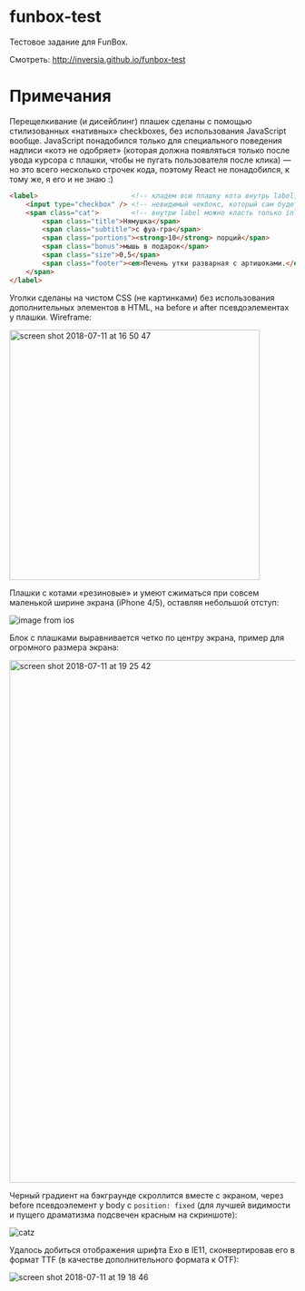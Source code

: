 # funbox-test

Тестовое задание для FunBox.

Смотреть: http://inversia.github.io/funbox-test

# Примечания

Перещелкивание (и дисейблинг) плашек сделаны с помощью стилизованных «нативных» checkboxes, без использования JavaScript вообще. JavaScript понадобился только для специального поведения надписи «котэ не одобряет» (которая должна появляться только после увода курсора с плашки, чтобы не пугать пользователя после клика) — но это всего несколько строчек кода, поэтому React не понадобился, к тому же, я его и не знаю :)

```html
<label>                       <!-- кладем всю плашку кота внутрь label, чтобы это было кликабельным и переключало невидимый чекбокс без нужды подключать JavaScript -->
    <input type="checkbox" /> <!-- невидимый чекбокс, который сам будет переключаться при клике на label и влиять на селекторы в CSS, задающие отображение плашки с котом -->
    <span class="cat">        <!-- внутри label можно класть только inline элементы -->
        <span class="title">Нямушка</span>
        <span class="subtitle">с фуа-гра</span>
        <span class="portions"><strong>10</strong> порций</span>
        <span class="bonus">мышь в подарок</span>
        <span class="size">0,5</span>
        <span class="footer"><em>Печень утки разварная с артишоками.</em></span>
    </span>
</label>
```

Уголки сделаны на чистом CSS (не картинками) без использования дополнительных элементов в HTML, на before и after псевдоэлементах у плашки. Wireframe:

<img width="441" alt="screen shot 2018-07-11 at 16 50 47" src="https://user-images.githubusercontent.com/23237822/42586628-39aa76ae-8541-11e8-95c2-08abcffdb535.png">

Плашки с котами «резиновые» и умеют сжиматься при совсем маленькой ширине экрана (iPhone 4/5), оставляя небольшой отступ:

![image from ios](https://user-images.githubusercontent.com/23237822/42586451-d0277178-8540-11e8-82ed-2ac4643449f8.png)

Блок c плашками выравнивается четко по центру экрана, пример для огромного размера экрана:

<img width="921" alt="screen shot 2018-07-11 at 19 25 42" src="https://user-images.githubusercontent.com/23237822/42586249-5bcecbaa-8540-11e8-8061-8aefac705645.png">

Черный градиент на бэкграунде скроллится вместе с экраном, через before псевдоэлемент у body с `position: fixed` (для лучшей видимости и пущего драматизма подсвечен красным на скриншоте):

![catz](https://user-images.githubusercontent.com/23237822/42588071-603ff98e-8545-11e8-8a55-f75f988207b1.png)

Удалось добиться отображения шрифта Exo в IE11, сконвертировав его в формат TTF (в качестве дополнительного формата к OTF):

![screen shot 2018-07-11 at 19 18 46](https://user-images.githubusercontent.com/23237822/42586026-c2dbbb9c-853f-11e8-91f8-9c8178d67d18.png)

